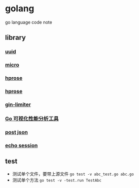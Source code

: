 # golang
go language code note

## library

### [uuid](https://github.com/landjur/golibrary.git)
### [micro](https://github.com/micro/micro.git)
### [hprose](https://github.com/hprose/hprose-go.git)
### [hprose](https://github.com/hprose)
### [gin-limiter](https://github.com/julianshen/gin-limiter)
### [Go 可视化性能分析工具](http://colobu.com/2017/03/02/a-short-survey-of-golang-pprof/)

### [post json](http://stackoverflow.com/questions/24455147/how-do-i-send-a-json-string-in-a-post-request-in-go)

### [echo session](https://github.com/ipfans/echo-session)

## test
- 测试单个文件，要带上源文件 `go test -v abc_test.go abc.go`
- 测试单个方法 `go test -v -test.run TestAbc`
